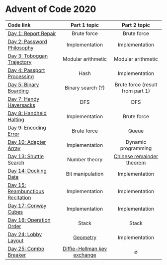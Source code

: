# Advent of Code 2020

| Code link                                                                          | Part 1 topic                                                                                              | Part 2 topic                              | 
| :-------------                                                                |:-------------:                                                                                            | :-----:                                   | 
| [Day 1: Report Repair](https://github.com/ge-wu/AdventOfCode/blob/main/2020/day01/01.py)                      | Brute force                                                                                               | Brute force                               | 
| [Day 2: Password Philosophy](https://github.com/ge-wu/AdventOfCode/blob/main/2020/day02/02.py)                | Implementation                                                                                            | Implementation                            | 
| [Day 3: Toboggan Trajectory](https://github.com/ge-wu/AdventOfCode/blob/main/2020/day03/03.py)                | Modular arithmetic                                                                                                  | Modular arithmetic                                 | 
| [Day 4: Passport Processing](https://github.com/ge-wu/AdventOfCode/blob/main/2020/day04/04.py)                | Hash                                                                                                      | Implementation                            | 
| [Day 5: Binary Boarding](https://github.com/ge-wu/AdventOfCode/blob/main/2020/day05/05.py)                    | Binary search (?)                                                                                         | Brute force (result from part 1)          |
| [Day 7: Handy Haversacks](https://github.com/ge-wu/AdventOfCode/blob/main/2020/day06/07.py)                   | DFS                                                                                                       | DFS                                       | 
| [Day 8: Handheld Halting](https://github.com/ge-wu/AdventOfCode/blob/main/2020/day08/08.py)                   | Implementation                                                                                            | Brute force                               | 
| [Day 9: Encoding Error](https://github.com/ge-wu/AdventOfCode/blob/main/2020/day09/09.py)                     | Brute force                                                                                               | Queue                               | 
| [Day 10: Adapter Array](https://github.com/ge-wu/AdventOfCode/blob/main/2020/day10/10.py)                     | Implementation                                                                                            | Dynamic programming                       | 
| [Day 13: Shuttle Search](https://github.com/ge-wu/AdventOfCode/blob/main/2020/day13/13.py)                    | Number theory                                                                                             | [Chinese remainder theorem](https://en.wikipedia.org/wiki/Chinese_remainder_theorem)                            | 
| [Day 14: Docking Data](https://github.com/ge-wu/AdventOfCode/blob/main/2020/day14/14.py)                      | Bit manipulation                                                                                          | Implementation                            | 
| [Day 15: Reambunctious Recitation](https://github.com/ge-wu/AdventOfCode/blob/main/2020/day15/15.py)          | Implementation                                                                                            | Implementation                            | 
| [Day 17: Conway Cubes](https://github.com/ge-wu/AdventOfCode/blob/main/2020/day17/17.py)                      | Implementation                                                                                            | Implementation                            | 
| [Day 18: Operation Order](https://github.com/ge-wu/AdventOfCode/blob/main/2020/day18/18.py)                   | Stack                                                                                                     | Stack                                     | 
| [Day 24: Lobby Layout](https://github.com/ge-wu/AdventOfCode/blob/main/2020/day24/24.py)                      | [Geometry](https://www.redblobgames.com/grids/hexagons/)                                                  | Implementation                            | 
| [Day 25: Combo Breaker](https://github.com/ge-wu/AdventOfCode/blob/main/2020/day25/25.py)                     | [Diffie-Hellman key exchange](https://en.wikipedia.org/wiki/Diffie%E2%80%93Hellman_key_exchange)        |      ∅                                    |
